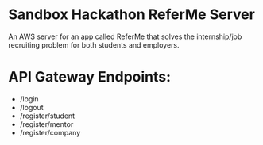 # Sandbox Hackathon ReferMe Server
An AWS server for an app called ReferMe that solves the internship/job recruiting problem for both students and employers.

# API Gateway Endpoints:

* /login
* /logout
* /register/student
* /register/mentor
* /register/company
